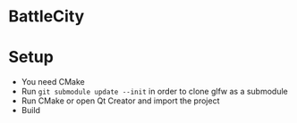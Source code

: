# BattleCity

# Setup

* You need CMake
* Run `git submodule update --init` in order to clone glfw as a submodule
* Run CMake or open Qt Creator and import the project
* Build
